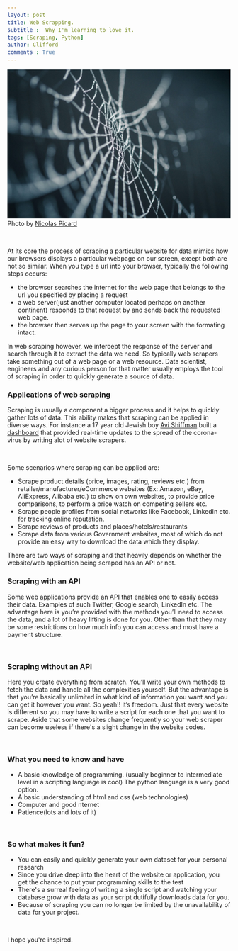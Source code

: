 ```yaml
---
layout: post
title: Web Scrapping.
subtitle :  Why I'm learning to love it.
tags: [Scraping, Python]
author: Clifford
comments : True
---
```


![webscrape](/assets/project/webscrape.jpg)
Photo by [Nicolas Picard](https://unsplash.com/@artnok?utm_source=unsplash&amp;utm_medium=referral&amp;utm_content=creditCopyText)

<br>


At its core the process of scraping a particular website for data mimics how our browsers displays a particular webpage on our screen, except both are not so similar. When you type a url into your browser, typically the following steps occurs:
- the browser searches the internet for the web page that belongs to the url you specified by placing a request 
- a web server(just another computer located perhaps on another continent) responds to that request by and sends back the requested web page.
- the browser then serves up the page to your screen with the formating intact.

In web scraping however, we intercept the response of the server and search through it to extract the data we need. So typically web scrapers take something out of a web page or a web resource. Data scientist, engineers and any curious person for that matter usually employs the tool of scraping in order to quickly generate a source of data.

### Applications of web scraping

Scraping is usually a component a bigger process and it helps to quickly gather lots of data. This ability makes that scraping can be applied in diverse ways. For instance a 17 year old Jewish boy [Avi Shiffman](https://www.timesofisrael.com/updated-every-minute-17-year-old-whiz-kids-coronavirus-site-used-by-millions/) built a [dashboard](https://ncov2019.live/) that provided real-time updates to the spread of the corona-virus by writing alot of website scrapers.

<br>


Some scenarios where scraping can be applied are:
- Scrape product details (price, images, rating, reviews etc.) from retailer/manufacturer/eCommerce websites (Ex: Amazon, eBay, AliExpress, Alibaba etc.) to show on own websites, to provide price comparisons, to perform a price watch on competing sellers etc.
- Scrape people profiles from social networks like Facebook, LinkedIn etc. for tracking online reputation.
- Scrape reviews of products and places/hotels/restaurants
- Scrape data from various Government websites, most of which do not provide an easy way to download the data which they display.


There are two ways of scraping and that heavily depends on whether the website/web application being scraped has an API or not.

### Scraping with an API

Some web applications provide an API that enables one to easily access their data. Examples of such Twitter, Google search, LinkedIn etc. The advantage here is you’re provided with the methods you’ll need to access the data, and a lot of heavy lifting is done for you.  Other than that they may be some restrictions on how much info you can access and most have a payment structure.

<br>

### Scraping without an API

Here you create everything from scratch. You’ll write your own methods to fetch the data and handle all the complexities yourself. But the advantage is that you’re basically unlimited in what kind of information you want and you can get it however you want. So yeah!! it’s freedom. Just that every website is different so you may have to write a script for each one that you want to scrape. Aside that some websites change frequently so your web scraper can become useless if there's a slight change in the website codes.

<br>

### What you need to know and have

- A basic knowledge of programming. (usually beginner to intermediate level in a scripting language is cool) The python language is a very good option.
- A basic understanding of html and css (web technologies)
- Computer and good nternet
- Patience(lots and lots of it)

<br>

### So what makes it fun?

- You can easily and quickly generate your own dataset for your personal research
- Since you drive deep into the heart of the website or application, you get the chance to put your programming skills to the test
- There's a surreal feeling of writing a single script and watching your database grow with data as your script dutifully downloads data for you.
- Because of scraping you can no longer be limited by the unavailability of data for your project.

<br>

I hope you're inspired.
<br>


<!-- 
<h2>1. HTML headings</h2>
{% highlight html %}
<h1>This is heading 1</h1>
<h2>This is heading 2</h2>
<h3>This is heading 3</h3>
<h4>This is heading 4</h4>
<h5>This is heading 5</h5>
<h6>This is heading 6</h6>
{% endhighlight %}
<h1>This is heading 1</h1>
<h2>This is heading 2</h2>
<h3>This is heading 3</h3>
<h4>This is heading 4</h4>
<h5>This is heading 5</h5>
<h6>This is heading 6</h6>

<br>

<h2>2. bold text</h2>
{% highlight html %}
<p>This is normal text - <b>and this is bold text</b>.</p>
{% endhighlight %}
<p>This is normal text - <b>and this is bold text</b>.</p>

<h2>5. image</h2>
{% highlight html %}
![sample image]({{ site.baseurl }}/assets/img/koreaSunset.jpg)
{% endhighlight %}
![sample image]({{ site.baseurl }}/assets/img/koreaSunset.jpg)

<br>

<h2>5. table</h2>
{% highlight html %}
| Header 1  | Header 2 | Header 3 |
| :------- | :-------: | -------: |
| Content 1  | Content 2 | Content 3 |
| Content 1  | Content 2 | Content 3 |
{% endhighlight %}
| Header 1  | Header 2 | Header 3 |
| :------- | :-------: | -------: |
| Content 1 | Content 2 | Content 3 |
| Content 1 | Content 2 | Content 3 | -->

